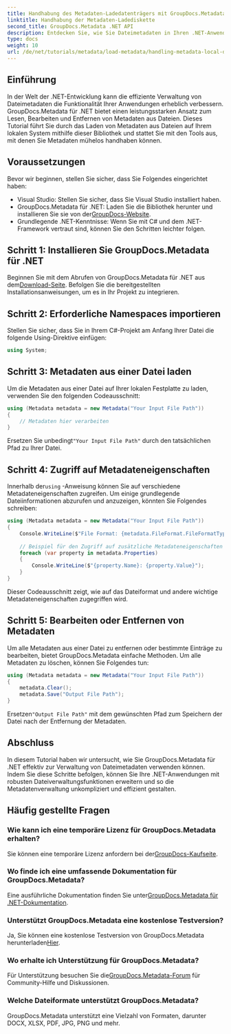 ```yaml
---
title: Handhabung des Metadaten-Ladedatenträgers mit GroupDocs.Metadata in .NET
linktitle: Handhabung der Metadaten-Ladediskette
second_title: GroupDocs.Metadata .NET API
description: Entdecken Sie, wie Sie Dateimetadaten in Ihren .NET-Anwendungen mit GroupDocs.Metadata effektiv verwalten. Diese umfassende Anleitung führt Sie durch den Installationsprozess und den Zugriff auf Metadateneigenschaften.
type: docs
weight: 10
url: /de/net/tutorials/metadata/load-metadata/handling-metadata-local-disk/
---
```

## Einführung

In der Welt der .NET-Entwicklung kann die effiziente Verwaltung von Dateimetadaten die Funktionalität Ihrer Anwendungen erheblich verbessern. GroupDocs.Metadata für .NET bietet einen leistungsstarken Ansatz zum Lesen, Bearbeiten und Entfernen von Metadaten aus Dateien. Dieses Tutorial führt Sie durch das Laden von Metadaten aus Dateien auf Ihrem lokalen System mithilfe dieser Bibliothek und stattet Sie mit den Tools aus, mit denen Sie Metadaten mühelos handhaben können.

## Voraussetzungen

Bevor wir beginnen, stellen Sie sicher, dass Sie Folgendes eingerichtet haben:

- Visual Studio: Stellen Sie sicher, dass Sie Visual Studio installiert haben.
-  GroupDocs.Metadata für .NET: Laden Sie die Bibliothek herunter und installieren Sie sie von der[GroupDocs-Website](https://releases.groupdocs.com/metadata/net/).
- Grundlegende .NET-Kenntnisse: Wenn Sie mit C# und dem .NET-Framework vertraut sind, können Sie den Schritten leichter folgen.

## Schritt 1: Installieren Sie GroupDocs.Metadata für .NET

 Beginnen Sie mit dem Abrufen von GroupDocs.Metadata für .NET aus dem[Download-Seite](https://releases.groupdocs.com/metadata/net/). Befolgen Sie die bereitgestellten Installationsanweisungen, um es in Ihr Projekt zu integrieren.

## Schritt 2: Erforderliche Namespaces importieren

Stellen Sie sicher, dass Sie in Ihrem C#-Projekt am Anfang Ihrer Datei die folgende Using-Direktive einfügen:

```csharp
using System;
```

## Schritt 3: Metadaten aus einer Datei laden

Um die Metadaten aus einer Datei auf Ihrer lokalen Festplatte zu laden, verwenden Sie den folgenden Codeausschnitt:

```csharp
using (Metadata metadata = new Metadata("Your Input File Path"))
{
    // Metadaten hier verarbeiten
}
```

 Ersetzen Sie unbedingt`"Your Input File Path"` durch den tatsächlichen Pfad zu Ihrer Datei.

## Schritt 4: Zugriff auf Metadateneigenschaften

 Innerhalb der`using` -Anweisung können Sie auf verschiedene Metadateneigenschaften zugreifen. Um einige grundlegende Dateiinformationen abzurufen und anzuzeigen, könnten Sie Folgendes schreiben:

```csharp
using (Metadata metadata = new Metadata("Your Input File Path"))
{
    Console.WriteLine($"File Format: {metadata.FileFormat.FileFormatType}");
    
    // Beispiel für den Zugriff auf zusätzliche Metadateneigenschaften
    foreach (var property in metadata.Properties)
    {
        Console.WriteLine($"{property.Name}: {property.Value}");
    }
}
```

Dieser Codeausschnitt zeigt, wie auf das Dateiformat und andere wichtige Metadateneigenschaften zugegriffen wird. 

## Schritt 5: Bearbeiten oder Entfernen von Metadaten

Um alle Metadaten aus einer Datei zu entfernen oder bestimmte Einträge zu bearbeiten, bietet GroupDocs.Metadata einfache Methoden. Um alle Metadaten zu löschen, können Sie Folgendes tun:

```csharp
using (Metadata metadata = new Metadata("Your Input File Path"))
{
    metadata.Clear();
    metadata.Save("Output File Path");
}
```

 Ersetzen`"Output File Path"` mit dem gewünschten Pfad zum Speichern der Datei nach der Entfernung der Metadaten.

## Abschluss

In diesem Tutorial haben wir untersucht, wie Sie GroupDocs.Metadata für .NET effektiv zur Verwaltung von Dateimetadaten verwenden können. Indem Sie diese Schritte befolgen, können Sie Ihre .NET-Anwendungen mit robusten Dateiverwaltungsfunktionen erweitern und so die Metadatenverwaltung unkompliziert und effizient gestalten.

## Häufig gestellte Fragen

### Wie kann ich eine temporäre Lizenz für GroupDocs.Metadata erhalten?
 Sie können eine temporäre Lizenz anfordern bei der[GroupDocs-Kaufseite](https://purchase.groupdocs.com/temporary-license/).

### Wo finde ich eine umfassende Dokumentation für GroupDocs.Metadata?
 Eine ausführliche Dokumentation finden Sie unter[GroupDocs.Metadata für .NET-Dokumentation](https://reference.groupdocs.com/metadata/net/).

### Unterstützt GroupDocs.Metadata eine kostenlose Testversion?
 Ja, Sie können eine kostenlose Testversion von GroupDocs.Metadata herunterladen[Hier](https://releases.groupdocs.com/).

### Wo erhalte ich Unterstützung für GroupDocs.Metadata?
 Für Unterstützung besuchen Sie die[GroupDocs.Metadata-Forum](https://forum.groupdocs.com/c/metadata/14) für Community-Hilfe und Diskussionen.

### Welche Dateiformate unterstützt GroupDocs.Metadata?
GroupDocs.Metadata unterstützt eine Vielzahl von Formaten, darunter DOCX, XLSX, PDF, JPG, PNG und mehr.